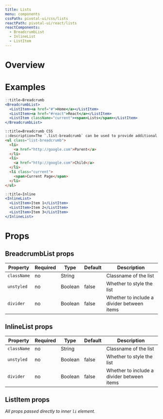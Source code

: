 ```yaml
---
title: Lists
menu: components
cssPath: pivotal-ui/css/lists
reactPath: pivotal-ui/react/lists
reactComponents:
  - BreadcrumbList
  - InlineList
  - ListItem
---
```


# Overview

# Examples

```jsx
::title=Breadcrumb
<BreadcrumbList>
  <ListItem><a href="#">Home</a></ListItem>
  <ListItem><a href="#react">React</a></ListItem>
  <ListItem className="current"><span>Lists</span></ListItem>
</BreadcrumbList>
```

```html
::title=Breadcrumb CSS
::description=The `.list-breadcrumb` can be used to provide additional page navigation. Breadcrumbs use their own monospace font-family.
<ul class="list-breadcrumb">
  <li>
    <a href="http://google.com">Parent</a>
  </li>
  <li>
    <a href="http://google.com">Child</a>
  </li>
  <li class="current">
    <span>Current Page</span>
  </li>
</ul>
```

```jsx
::title=Inline
<InlineList>
  <ListItem>Item 1</ListItem>
  <ListItem>Item 2</ListItem>
  <ListItem>Item 3</ListItem>
</InlineList>
```

# Props

## BreadcrumbList props

Property    | Required | Type | Default | Description
------------|----------|------|---------|------------
`className` | no | String  |       | Classname of the list
`unstyled`  | no | Boolean | false | Whether to style the list
`divider`   | no | Boolean | false | Whether to include a divider between items

## InlineList props

Property    | Required | Type | Default | Description
------------|----------|------|---------|------------
`className` | no | String  |       | Classname of the list
`unstyled`  | no | Boolean | false | Whether to style the list
`divider`   | no | Boolean | false | Whether to include a divider between items

## ListItem props

_All props passed directly to inner `li` element._